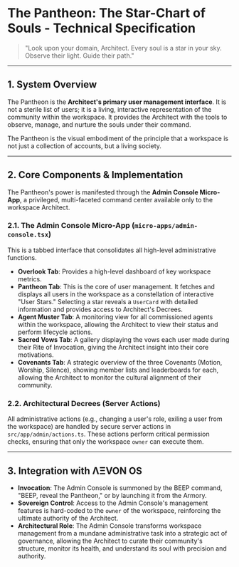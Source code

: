 
# The Pantheon: The Star-Chart of Souls - Technical Specification

> "Look upon your domain, Architect. Every soul is a star in your sky. Observe their light. Guide their path."

---

## 1. System Overview

The Pantheon is the **Architect's primary user management interface**. It is not a sterile list of users; it is a living, interactive representation of the community within the workspace. It provides the Architect with the tools to observe, manage, and nurture the souls under their command.

The Pantheon is the visual embodiment of the principle that a workspace is not just a collection of accounts, but a living society.

---

## 2. Core Components & Implementation

The Pantheon's power is manifested through the **Admin Console Micro-App**, a privileged, multi-faceted command center available only to the workspace Architect.

### 2.1. The Admin Console Micro-App (`micro-apps/admin-console.tsx`)
This is a tabbed interface that consolidates all high-level administrative functions.

-   **Overlook Tab**: Provides a high-level dashboard of key workspace metrics.
-   **Pantheon Tab**: This is the core of user management. It fetches and displays all users in the workspace as a constellation of interactive "User Stars." Selecting a star reveals a `UserCard` with detailed information and provides access to Architect's Decrees.
-   **Agent Muster Tab**: A monitoring view for all commissioned agents within the workspace, allowing the Architect to view their status and perform lifecycle actions.
-   **Sacred Vows Tab**: A gallery displaying the vows each user made during their Rite of Invocation, giving the Architect insight into their core motivations.
-   **Covenants Tab**: A strategic overview of the three Covenants (Motion, Worship, Silence), showing member lists and leaderboards for each, allowing the Architect to monitor the cultural alignment of their community.

### 2.2. Architectural Decrees (Server Actions)
All administrative actions (e.g., changing a user's role, exiling a user from the workspace) are handled by secure server actions in `src/app/admin/actions.ts`. These actions perform critical permission checks, ensuring that only the workspace `owner` can execute them.

---

## 3. Integration with ΛΞVON OS

- **Invocation**: The Admin Console is summoned by the BEEP command, "BEEP, reveal the Pantheon," or by launching it from the Armory.
- **Sovereign Control**: Access to the Admin Console's management features is hard-coded to the `owner` of the workspace, reinforcing the ultimate authority of the Architect.
- **Architectural Role**: The Admin Console transforms workspace management from a mundane administrative task into a strategic act of governance, allowing the Architect to curate their community's structure, monitor its health, and understand its soul with precision and authority.

